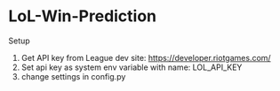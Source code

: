 # LoL-Win-Prediction

Setup
1. Get API key from League dev site: https://developer.riotgames.com/
2. Set api key as system env variable with name: LOL_API_KEY
3. change settings in config.py
